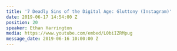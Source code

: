 ```yaml
---
title: '7 Deadly Sins of the Digital Age: Gluttony (Instagram)'
date: 2019-06-17 14:54:00 Z
position: 20
speaker: Ethan Harrington
media: https://www.youtube.com/embed/L0biIZRMpug
message_date: 2019-06-16 10:00:00 Z
---
```


